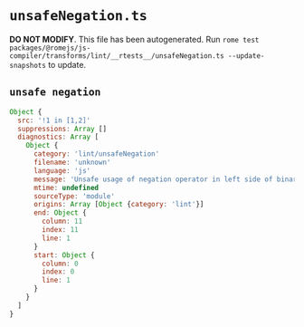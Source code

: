 # `unsafeNegation.ts`

**DO NOT MODIFY**. This file has been autogenerated. Run `rome test packages/@romejs/js-compiler/transforms/lint/__rtests__/unsafeNegation.ts --update-snapshots` to update.

## `unsafe negation`

```javascript
Object {
  src: '!1 in [1,2]'
  suppressions: Array []
  diagnostics: Array [
    Object {
      category: 'lint/unsafeNegation'
      filename: 'unknown'
      language: 'js'
      message: 'Unsafe usage of negation operator in left side of binary expression'
      mtime: undefined
      sourceType: 'module'
      origins: Array [Object {category: 'lint'}]
      end: Object {
        column: 11
        index: 11
        line: 1
      }
      start: Object {
        column: 0
        index: 0
        line: 1
      }
    }
  ]
}
```
